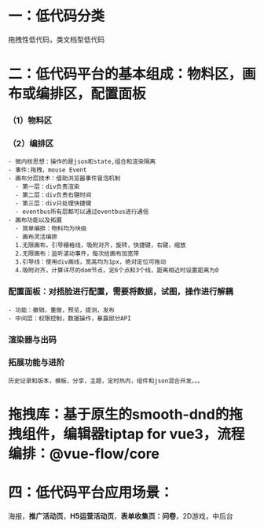 # 一：低代码分类
拖拽性低代码，类文档型低代码
# 二：低代码平台的基本组成：物料区，画布或编排区，配置面板
  ### （1）物料区
  ### （2）编排区
    - 微内核思想：操作的是json和state,组合和渲染隔离
    - 事件:拖拽，mouse Event
    - 画布分层技术：借助浏览器事件冒泡机制
      - 第一层：div负责渲染
      - 第二层：div负责右键时间
      - 第三层：div只处理快捷键
      - eventbus所有层都可以通过eventbus进行通信
    - 画布功能以及拓展
      - 简单编排：物料均为块级
      - 画布灵活编排
      1.无限画布，引导栅格线，吸附对齐，旋转，快捷键，右键，缩放
      2.无限画布：监听滚动事件，每次给画布加宽带
      3.引导线：使用div画线，宽高均为1px，绝对定位可拖动
      4.吸附对齐，计算详尽的dom节点，定6个点和3个线，距离相近时设置距离为0
  ### 配置面板：对捂脸进行配置，需要将数据，试图，操作进行解耦
    - 功能：撤销，重做，预览，提测，发布
    - 中间层：权限控制，数据操作，暴露部分API
  ### 渲染器与出码
  ### 拓展功能与进阶
    历史记录和版本，模板，分享，主题，定时热内，组件和json混合开发。。。
# 拖拽库：基于原生的smooth-dnd的拖拽组件，编辑器tiptap for vue3，流程编排：@vue-flow/core
# 四：低代码平台应用场景：
海报，**推广活动页**，**H5运营活动页**，**表单收集页：问卷**，2D游戏，中后台